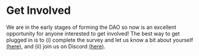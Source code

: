 # Get Involved 

We are in the early stages of forming the DAO so now is an excellent opportunity for anyone interested to get involved! The best way to get plugged in is to (i) complete the survey and let us know a bit about yourself [(here)](https://alumdao.github.io/intro.html), and (ii) join us on Discord [(here)](https://discord.gg/UhBYKNUR).
